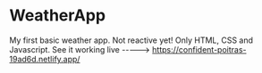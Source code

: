 # WeatherApp
My first basic weather app. Not reactive yet! Only HTML, CSS and Javascript. 
See it working live -----> https://confident-poitras-19ad6d.netlify.app/
